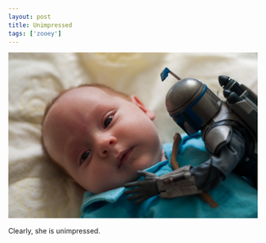 ```yaml
---
layout: post
title: Unimpressed
tags: ['zooey']
---
```


![Unimpressed :: Nikon D90](/media/2009/04/unimpressed.jpg)

Clearly, she is unimpressed.

